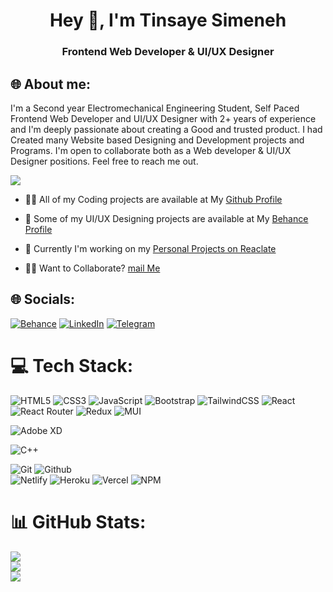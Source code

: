 <h1 align="center">Hey 👋, I'm Tinsaye Simeneh </h1>
<h3 align="center">Frontend Web Developer & UI/UX Designer</h3>

## 🌐 About me:
<p> I'm a Second year Electromechanical Engineering Student, Self Paced Frontend Web Developer and UI/UX Designer with 2+ years of experience and I'm deeply passionate about creating a Good and trusted product. I had Created many Website based Designing and Development projects and Programs.
I'm open to collaborate both as a Web developer & UI/UX Designer positions. Feel free to reach me out.
</p>

[![](https://visitcount.itsvg.in/api?id=tinsaye-simeneh&icon=4&color=8)](https://visitcount.itsvg.in)
- 👨‍💻 All of my Coding projects are available at My [Github Profile](https://github.com/tinsaye-simeneh)<br>

- 👜 Some of my UI/UX Designing projects are available at My [Behance Profile](https://www.behance.net/tinsayesimeneh)<br>

- 👜 Currently I'm working on my [Personal Projects on Reaclate](https://github.com/Reaclate)<br>

- 🙋‍♂️ Want to Collaborate? [mail Me](mailto:tinsayesimeneh608@gmail.com)<br>

## 🌐 Socials:

[![Behance](https://img.shields.io/badge/Behance-1769ff?logo=behance&logoColor=white)](https://behance.net/tinsayesimeneh) [![LinkedIn](https://img.shields.io/badge/LinkedIn-%230077B5.svg?logo=linkedin&logoColor=white)](https://linkedin.com/in/tinsayesimeneh)
[![Telegram](https://img.shields.io/badge/Telegram-%230077B5.svg?logo=telegram&logoColor=white)](https://t.me/TinsayeSimeneh)

# 💻 Tech Stack:

![HTML5](https://img.shields.io/badge/html5-%23E34F26.svg?style=for-the-badge&logo=html5&logoColor=white) 
![CSS3](https://img.shields.io/badge/css3-%23E34F26.svg?style=for-the-badge&logo=css3&logoColor=white) 
![JavaScript](https://img.shields.io/badge/javascript-%23323330.svg?style=for-the-badge&logo=javascript&logoColor=%23F7DF1E)
![Bootstrap](https://img.shields.io/badge/bootstrap-%23563D7C.svg?style=for-the-badge&logo=bootstrap&logoColor=white) 
![TailwindCSS](https://img.shields.io/badge/tailwindcss-%2338B2AC.svg?style=for-the-badge&logo=tailwind-css&logoColor=white)
![React](https://img.shields.io/badge/react-%2320232a.svg?style=for-the-badge&logo=react&logoColor=%2361DAFB) ![React Router](https://img.shields.io/badge/React_Router-CA4245?style=for-the-badge&logo=react-router&logoColor=white) 
![Redux](https://img.shields.io/badge/redux-%23593d88.svg?style=for-the-badge&logo=redux&logoColor=white)
![MUI](https://img.shields.io/badge/MUI-%230081CB.svg?style=for-the-badge&logo=material-ui&logoColor=white) 


![Adobe XD](https://img.shields.io/badge/Adobe%20XD-470137?style=for-the-badge&logo=Adobe%20XD&logoColor=#FF61F6)

![C++](https://img.shields.io/badge/c++-%2300599C.svg?style=for-the-badge&logo=c%2B%2B&logoColor=white) 

![Git](https://img.shields.io/badge/git-%2300D8FF.svg?style=for-the-badge&logo=git&logoColor=white) ![Github](https://img.shields.io/badge/github-%2300D8FF.svg?style=for-the-badge&logo=github&logoColor=white)  
![Netlify](https://img.shields.io/badge/netlify-%23000000.svg?style=for-the-badge&logo=netlify&logoColor=#00C7B7) ![Heroku](https://img.shields.io/badge/heroku-%23430098.svg?style=for-the-badge&logo=heroku&logoColor=white) ![Vercel](https://img.shields.io/badge/vercel-%23000000.svg?style=for-the-badge&logo=vercel&logoColor=white) ![NPM](https://img.shields.io/badge/NPM-%23000000.svg?style=for-the-badge&logo=npm&logoColor=white) 



# 📊 GitHub Stats:

![](https://github-readme-stats.vercel.app/api?username=tinsaye-simeneh&theme=dark&hide_border=false&include_all_commits=false&count_private=true)<br/>
![](https://github-readme-streak-stats.herokuapp.com/?user=tinsaye-simeneh&theme=dark&hide_border=false)<br/>
![](https://github-readme-stats.vercel.app/api/top-langs/?username=tinsaye-simeneh&theme=dark&hide_border=false&include_all_commits=false&count_private=true&layout=compact)

